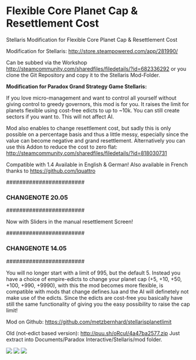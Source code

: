 # Flexible Core Planet Cap & Resettlement Cost
Stellaris Modification for Flexible Core Planet Cap & Resettlement Cost

Modification for Stellaris: http://store.steampowered.com/app/281990/

Can be subbed via the Workshop http://steamcommunity.com/sharedfiles/filedetails/?id=682336292 or you clone the Git Repository and copy it to the Stellaris Mod-Folder. 

**Modification for Paradox Grand Strategy Game Stellaris:**

If you love micro-management and want to control all yourself without giving control to greedy governors, this mod is for you. It raises the limit for planets flexible using cost-free edicts to up to ~10k. You can still create sectors if you want to. This will not affect AI. 

Mod also enables to change resettlement cost, but sadly this is only possible on a percentage basis and thus a little messy, especially since the value can become negative and grand resettlement.
Alternatively you can use this Addon to reduce the cost to zero flat: http://steamcommunity.com/sharedfiles/filedetails/?id=818030731

Compatible with 1.4
Available in English & German!
Also available in French thanks to https://github.com/lquattro

########################
### CHANGENOTE 20.05 ###
########################

Now with Sliders in the manual resettlement Screen! 

########################
### CHANGENOTE 14.05 ###
########################

You will no longer start with a limit of 995, but the default 5. Instead you have a choice of empire-edicts to change your planet cap (+5, +10, +50, +100, +990, +9990), with this the mod becomes more flexible, is compatible with mods that change defines.lua and the AI will definetely not make use of the edicts. Since the edicts are cost-free you basically have still the same functionality of giving you the easy possibility to raise the cap limit! 

Mod on Github: https://github.com/metzbernhard/stellarisplanetlimit

Old (not-edict based version): http://puu.sh/oRcuI/4a47ba2577.zip
Just extract into Documents/Paradox Interactive/Stellaris/mod folder. 

![](https://github.com/metzbernhard/stellarisplanetlimit/blob/master/screen1.png)
![](https://github.com/metzbernhard/stellarisplanetlimit/blob/master/screen2.png)
![](https://github.com/metzbernhard/stellarisplanetlimit/blob/master/screen3.png)
